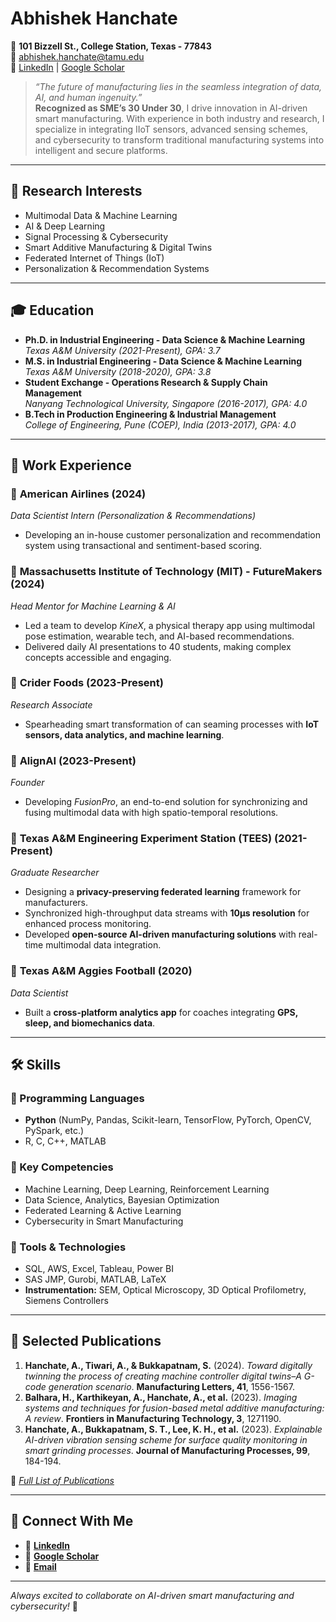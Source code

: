 # Abhishek Hanchate

📍 **101 Bizzell St., College Station, Texas - 77843**  
📧 [abhishek.hanchate@tamu.edu](mailto:abhishek.hanchate@tamu.edu)  
🔗 [LinkedIn](https://www.linkedin.com/in/abhishekhanchate/) | [Google Scholar](https://scholar.google.com/citations?user=TtxXRU0AAAAJ)  

> *“The future of manufacturing lies in the seamless integration of data, AI, and human ingenuity.”*  
> **Recognized as SME’s 30 Under 30**, I drive innovation in AI-driven smart manufacturing. With experience in both industry and research, I specialize in integrating IIoT sensors, advanced sensing schemes, and cybersecurity to transform traditional manufacturing systems into intelligent and secure platforms.

---

## 🚀 Research Interests
- Multimodal Data & Machine Learning  
- AI & Deep Learning  
- Signal Processing & Cybersecurity  
- Smart Additive Manufacturing & Digital Twins  
- Federated Internet of Things (IoT)  
- Personalization & Recommendation Systems  

---

## 🎓 Education
- **Ph.D. in Industrial Engineering - Data Science & Machine Learning**  
  *Texas A&M University (2021-Present), GPA: 3.7*  
- **M.S. in Industrial Engineering - Data Science & Machine Learning**  
  *Texas A&M University (2018-2020), GPA: 3.8*  
- **Student Exchange - Operations Research & Supply Chain Management**  
  *Nanyang Technological University, Singapore (2016-2017), GPA: 4.0*  
- **B.Tech in Production Engineering & Industrial Management**  
  *College of Engineering, Pune (COEP), India (2013-2017), GPA: 4.0*  

---

## 💼 Work Experience
### 🔹 **American Airlines** (2024)  
*Data Scientist Intern (Personalization & Recommendations)*  
- Developing an in-house customer personalization and recommendation system using transactional and sentiment-based scoring.

### 🔹 **Massachusetts Institute of Technology (MIT) - FutureMakers** (2024)  
*Head Mentor for Machine Learning & AI*  
- Led a team to develop *KineX*, a physical therapy app using multimodal pose estimation, wearable tech, and AI-based recommendations.  
- Delivered daily AI presentations to 40 students, making complex concepts accessible and engaging.

### 🔹 **Crider Foods** (2023-Present)  
*Research Associate*  
- Spearheading smart transformation of can seaming processes with **IoT sensors, data analytics, and machine learning**.

### 🔹 **AlignAI** (2023-Present)  
*Founder*  
- Developing *FusionPro*, an end-to-end solution for synchronizing and fusing multimodal data with high spatio-temporal resolutions.

### 🔹 **Texas A&M Engineering Experiment Station (TEES)** (2021-Present)  
*Graduate Researcher*  
- Designing a **privacy-preserving federated learning** framework for manufacturers.  
- Synchronized high-throughput data streams with **10µs resolution** for enhanced process monitoring.  
- Developed **open-source AI-driven manufacturing solutions** with real-time multimodal data integration.

### 🔹 **Texas A&M Aggies Football** (2020)  
*Data Scientist*  
- Built a **cross-platform analytics app** for coaches integrating **GPS, sleep, and biomechanics data**.

---

## 🛠 Skills
### 🔸 Programming Languages
- **Python** (NumPy, Pandas, Scikit-learn, TensorFlow, PyTorch, OpenCV, PySpark, etc.)  
- R, C, C++, MATLAB  

### 🔸 Key Competencies
- Machine Learning, Deep Learning, Reinforcement Learning  
- Data Science, Analytics, Bayesian Optimization  
- Federated Learning & Active Learning  
- Cybersecurity in Smart Manufacturing  

### 🔸 Tools & Technologies
- SQL, AWS, Excel, Tableau, Power BI  
- SAS JMP, Gurobi, MATLAB, LaTeX  
- **Instrumentation:** SEM, Optical Microscopy, 3D Optical Profilometry, Siemens Controllers  

---

## 📜 Selected Publications
1. **Hanchate, A., Tiwari, A., & Bukkapatnam, S.** (2024). *Toward digitally twinning the process of creating machine controller digital twins–A G-code generation scenario*. **Manufacturing Letters, 41**, 1556-1567.  
2. **Balhara, H., Karthikeyan, A., Hanchate, A., et al.** (2023). *Imaging systems and techniques for fusion-based metal additive manufacturing: A review*. **Frontiers in Manufacturing Technology, 3**, 1271190.  
3. **Hanchate, A., Bukkapatnam, S. T., Lee, K. H., et al.** (2023). *Explainable AI-driven vibration sensing scheme for surface quality monitoring in smart grinding processes*. **Journal of Manufacturing Processes, 99**, 184-194.  

📌 *[Full List of Publications](https://scholar.google.com/citations?user=TtxXRU0AAAAJ)*  

---

## 🔗 Connect With Me
- 💼 **[LinkedIn](https://www.linkedin.com/in/abhishekhanchate/)**  
- 📄 **[Google Scholar](https://scholar.google.com/citations?user=TtxXRU0AAAAJ)**  
- 📧 **[Email](mailto:abhishek.hanchate@tamu.edu)**  

---

*Always excited to collaborate on AI-driven smart manufacturing and cybersecurity!* 🚀
